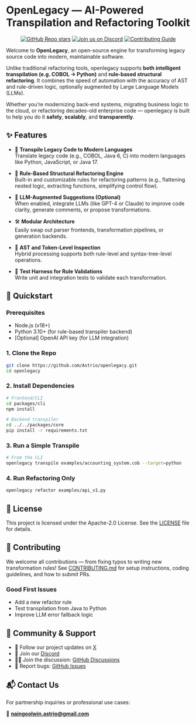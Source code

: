 # OpenLegacy — AI-Powered Transpilation and Refactoring Toolkit

<div align="center">

<!-- Keep the gap above this line, otherwise they won't render correctly! -->
[![GitHub Repo stars](https://img.shields.io/github/stars/astrio-ai/openlegacy)](https://github.com/astrio-ai/openlegacy) 
[![Join us on Discord](https://img.shields.io/discord/1396038465002405948?label=Discord&logo=discord&logoColor=white)](https://discord.gg/2BVwAUzW)
[![Contributing Guide](https://img.shields.io/badge/Contributing-Guide-informational)](https://github.com/openrewrite/.github/blob/main/CONTRIBUTING.md)
</div>

Welcome to **OpenLegacy**, an open-source engine for transforming legacy source code into modern, maintainable software.

Unlike traditional refactoring tools, openlegacy supports **both intelligent transpilation (e.g. COBOL → Python)** and **rule-based structural refactoring**. It combines the speed of automation with the accuracy of AST and rule-driven logic, optionally augmented by Large Language Models (LLMs).

Whether you’re modernizing back-end systems, migrating business logic to the cloud, or refactoring decades-old enterprise code — openlegacy is built to help you do it **safely**, **scalably**, and **transparently**.

## ✨ Features

* 🔁 **Transpile Legacy Code to Modern Languages**  
  Translate legacy code (e.g., COBOL, Java 6, C) into modern languages like Python, JavaScript, or Java 17.

* 🧱 **Rule-Based Structural Refactoring Engine**  
  Built-in and customizable rules for refactoring patterns (e.g., flattening nested logic, extracting functions, simplifying control flow).

* 🤖 **LLM-Augmented Suggestions (Optional)**  
  When enabled, integrate LLMs (like GPT-4 or Claude) to improve code clarity, generate comments, or propose transformations.

* 🛠️ **Modular Architecture**  
  Easily swap out parser frontends, transformation pipelines, or generation backends.

* 📜 **AST and Token-Level Inspection**  
  Hybrid processing supports both rule-level and syntax-tree-level operations.

* 🧪 **Test Harness for Rule Validations**  
  Write unit and integration tests to validate each transformation.

## 🚀 Quickstart

### Prerequisites

- Node.js (v18+)
- Python 3.10+ (for rule-based transpiler backend)
- [Optional] OpenAI API key (for LLM integration)

### 1. Clone the Repo

```bash
git clone https://github.com/Astrio/openlegacy.git
cd openlegacy
```

### 2. Install Dependencies

```bash
# Frontend/CLI
cd packages/cli
npm install

# Backend transpiler
cd ../../packages/core
pip install -r requirements.txt
```
### 3. Run a Simple Transpile

```bash
# From the CLI
openlegacy transpile examples/accounting_system.cob --target=python
```

### 4. Run Refactoring Only

```bash
openlegacy refactor examples/api_v1.py
```

## 📄 License
This project is licensed under the Apache-2.0 License. See the [LICENSE](./LICENSE) file for details.

## 🤝 Contributing
We welcome all contributions — from fixing typos to writing new transformation rules!
See [CONTRIBUTING.md](./CONTRIBUTION.md) for setup instructions, coding guidelines, and how to submit PRs.

### Good First Issues
* Add a new refactor rule
* Test transpilation from Java to Python
* Improve LLM error fallback logic

## 💬 Community & Support
* 📢 Follow our project updates on [X](https://x.com/nolan-lwin)
* 👾 Join our [Discord](https://discord.gg/2BVwAUzW)
* 🧑‍💻 Join the discussion: [GitHub Discussions](https://github.com/astrio-ai/openlegacy/discussions)
* 🧪 Report bugs: [GitHub Issues](https://github.com/astrio-ai/openlegacy/issues)

## 📬 Contact Us
For partnership inquiries or professional use cases:

📧 **[naingoolwin.astrio@gmail.com](mailto:naingoolwin.astrio@gmail.com)**
